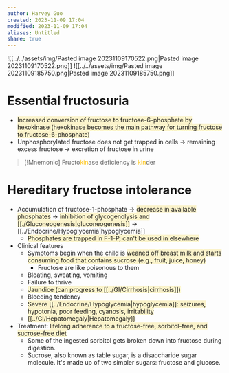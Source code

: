 ```yaml
---
author: Harvey Guo
created: 2023-11-09 17:04
modified: 2023-11-09 17:04
aliases: Untitled
share: true
---
```

![[../../assets/img/Pasted image 20231109170522.png|Pasted image 20231109170522.png]]
![[../../assets/img/Pasted image 20231109185750.png|Pasted image 20231109185750.png]]

# Essential fructosuria
- <span style="background:rgba(240, 200, 0, 0.2)">Increased conversion of fructose to fructose-6-phosphate by hexokinase (hexokinase becomes the main pathway for turning fructose to fructose-6-phosphate)</span>
- Unphosphorylated fructose does not get trapped in cells → remaining excess fructose → excretion of fructose in urine
>[!Mnemonic] 
>Fructo<font color="#ffc000">kin</font>ase deficiency is <font color="#ffc000">kin</font>der

# Hereditary fructose intolerance
- Accumulation of fructose-1-phosphate → <span style="background:rgba(240, 200, 0, 0.2)">decrease in available phosphates</span> → <span style="background:rgba(240, 200, 0, 0.2)">inhibition of glycogenolysis and [[./Gluconeogenesis|gluconeogenesis]]</span>  → [[../Endocrine/Hypoglycemia|hypoglycemia]] 
	- <span style="background:rgba(240, 200, 0, 0.2)">Phosphates are trapped in F-1-P, can't be used in elsewhere</span>
- Clinical features
	- Symptoms begin when the child is <span style="background:rgba(240, 200, 0, 0.2)">weaned off breast milk and starts consuming food that contains sucrose (e.g., fruit, juice, honey)</span>
		- Fructose are like poisonous to them
	- Bloating, sweating, vomiting
	- Failure to thrive
	- <span style="background:rgba(240, 200, 0, 0.2)">Jaundice (can progress to [[../GI/Cirrhosis|cirrhosis]])</span>
	- Bleeding tendency
	- <span style="background:rgba(240, 200, 0, 0.2)">Severe [[../Endocrine/Hypoglycemia|hypoglycemia]]: seizures, hypotonia, poor feeding, cyanosis, irritability</span>
	- <span style="background:rgba(240, 200, 0, 0.2)">[[../GI/Hepatomegaly|Hepatomegaly]]</span>
- Treatment: <span style="background:rgba(240, 200, 0, 0.2)">lifelong adherence to a fructose-free, sorbitol-free, and sucrose-free diet</span>
	- Some of the ingested sorbitol gets broken down into fructose during digestion.
	- Sucrose, also known as table sugar, is a disaccharide sugar molecule. It's made up of two simpler sugars: fructose and glucose.